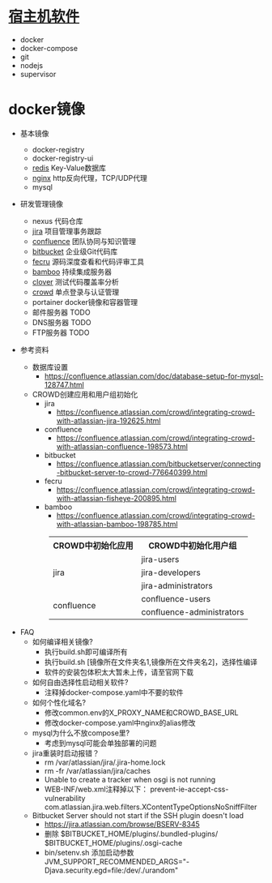 # [宿主机软件](install.sh)
* docker
* docker-compose
* git
* nodejs
* supervisor

# docker镜像
* 基本镜像
    * docker-registry
    * docker-registry-ui
    * [redis](./software/redis) Key-Value数据库
    * [nginx](./software/nginx) http反向代理，TCP/UDP代理
    * mysql
* 研发管理镜像
    * nexus 代码仓库
    * [jira](./software/jira) 项目管理事务跟踪
    * [confluence](./software/confluence) 团队协同与知识管理
    * [bitbucket](./software/bitbucket) 企业级Git代码库
    * [fecru](./software/fecru) 源码深度查看和代码评审工具
    * [bamboo](./software/bamboo) 持续集成服务器
    * [clover](./software/clover) 测试代码覆盖率分析
    * [crowd](./software/crowd) 单点登录与认证管理
    * portainer docker镜像和容器管理
    * 邮件服务器 TODO
    * DNS服务器 TODO
    * FTP服务器 TODO
    
* 参考资料
    * 数据库设置
        * https://confluence.atlassian.com/doc/database-setup-for-mysql-128747.html
    * CROWD创建应用和用户组初始化
        * jira
            * https://confluence.atlassian.com/crowd/integrating-crowd-with-atlassian-jira-192625.html
        * confluence
            * https://confluence.atlassian.com/crowd/integrating-crowd-with-atlassian-confluence-198573.html
        * bitbucket
            * https://confluence.atlassian.com/bitbucketserver/connecting-bitbucket-server-to-crowd-776640399.html
        * fecru
            * https://confluence.atlassian.com/crowd/integrating-crowd-with-atlassian-fisheye-200895.html
        * bamboo
            * https://confluence.atlassian.com/crowd/integrating-crowd-with-atlassian-bamboo-198785.html


<table style="margin-left:80px">
	<tr><th>CROWD中初始化应用</th><th>CROWD中初始化用户组</th></tr>
	<tr><td rowspan="3">jira</td><td>jira-users</td></tr>
	<tr><td>jira-developers</td></tr>
	<tr><td>jira-administrators</td></tr>
	<tr><td rowspan="2">confluence</td><td>confluence-users</td></tr>
	<tr><td>confluence-administrators</td></tr>
</table>      
 
* FAQ
    * 如何编译相关镜像?
        * 执行build.sh即可编译所有
        * 执行build.sh \[镜像所在文件夹名1,镜像所在文件夹名2\]，选择性编译
        * 软件的安装包体积太大暂未上传，请至官网下载
    * 如何自由选择性启动相关软件?
        * 注释掉docker-compose.yaml中不要的软件
    * 如何个性化域名?
        * 修改common.env的X_PROXY_NAME和CROWD_BASE_URL
        * 修改docker-compose.yaml中nginx的alias修改
    * mysql为什么不放compose里?
        * 考虑到mysql可能会单独部署的问题
    * jira重装时启动报错？
        * rm /var/atlassian/jira/.jira-home.lock
        * rm -fr /var/atlassian/jira/caches
        * Unable to create a tracker when osgi is not running
        * WEB-INF/web.xml注释掉以下：
            <filter>
                <filter-name>prevent-ie-accept-css-vulnerability</filter-name>
                <filter-class>com.atlassian.jira.web.filters.XContentTypeOptionsNoSniffFilter</filter-class>
            </filter>
    * Bitbucket Server should not start if the SSH plugin doesn't load
        * https://jira.atlassian.com/browse/BSERV-8345
        * 删除
        $BITBUCKET_HOME/plugins/.bundled-plugins/
        $BITBUCKET_HOME/plugins/.osgi-cache
        * bin/setenv.sh 添加启动参数
        JVM_SUPPORT_RECOMMENDED_ARGS="-Djava.security.egd=file:/dev/./urandom"
        
        
        